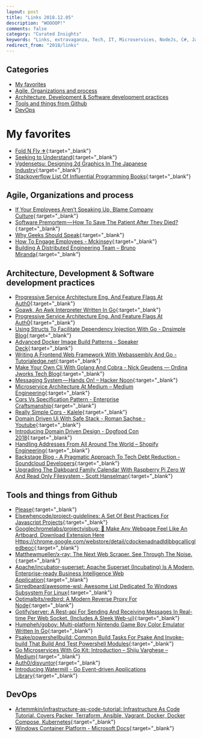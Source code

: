 ```yaml
---
layout: post
title: "Links 2018.12.05"
description: "WOOOOP!"
comments: false
category: "Curated Insights"
keywords: "Links, extravaganza, Tech, IT, Microservices, NodeJs, C#, Javascript, Solution architecture"
redirect_from: "2018/links"
---
```


## Categories ##

* [My favorites](#favorites)
* [Agile, Organizations and process](#agile)
* [Architecture, Development & Software development practices](#development)
* [Tools and things from Github](#tools)
* [DevOps](#devops)

# My favorites<a name="favorites"></a> #

* [Fold N Fly ✈](https://www.foldnfly.com/index.html#/1-1-1-1-1-1-1-1-2){:target="_blank"}
* [Seeking to Understand](https://www.leadingagile.com/2018/11/software-terminologyseeking-to-understand/){:target="_blank"}
* [Vgdensetsu: Designing 2d Graphics In The Japanese Industry](https://vgdensetsu.tumblr.com/post/179656817318/designing-2d-graphics-in-the-japanese-industry){:target="_blank"}
* [Stackoverflow List Of Influential Programming Books](http://www.doradolist.com/facts/stackoverflow-influential-programming-books.html){:target="_blank"}

## Agile, Organizations and process<a name="agile"></a> ##

* [If Your Employees Aren’t Speaking Up, Blame Company Culture](https://hbr.org/2018/11/if-your-employees-arent-speaking-up-blame-company-culture){:target="_blank"}
* [Software Premortem — How To Save The Patient After They Died?](https://medium.com/datadriveninvestor/software-premortem-how-to-save-the-patient-after-they-died-107f3e3e48ed){:target="_blank"}
* [Why Geeks Should Speak](https://justinjackson.ca/speak){:target="_blank"}
* [How To Engage Employees - Mckinsey](https://www.mckinsey.com/business-functions/organization/our-insights/making-work-meaningful-a-leaders-guide?__s=wakwmyepmhismx8ehtnp){:target="_blank"}
* [Building A Distributed Engineering Team – Bruno Miranda](https://blog.brunomiranda.com/building-a-distributed-engineering-team-85d281b9b1c){:target="_blank"}

## Architecture, Development & Software development practices <a name="development"></a> ##

* [Progressive Service Architecture Eng. And Feature Flags At Auth0](https://auth0.com/blog/progressive-service-architecture-at-auth0/){:target="_blank"}
* [Goawk, An Awk Interpreter Written In Go](https://benhoyt.com/writings/goawk/){:target="_blank"}
* [Progressive Service Architecture Eng. And Feature Flags At Auth0](https://auth0.com/blog/progressive-service-architecture-at-auth0/){:target="_blank"}
* [Using Structs To Facilitate Dependency Injection With Go - Dnsimple Blog](https://blog.dnsimple.com/2018/11/using-structs-to-facilitate-dependency-injection-with-go/){:target="_blank"}
* [Advanced Docker Image Build Patterns - Speaker Deck](https://speakerdeck.com/garethr/advanced-docker-image-build-patterns){:target="_blank"}
* [Writing A Frontend Web Framework With Webassembly And Go - Tutorialedge.net](https://tutorialedge.net/golang/writing-frontend-web-framework-webassembly-go/){:target="_blank"}
* [Make Your Own Cli With Golang And Cobra - Nick Geudens — Ordina Jworks Tech Blog](https://ordina-jworks.github.io/development/2018/10/20/make-your-own-cli-with-golang-and-cobra.html){:target="_blank"}
* [Messaging System — Hands On! – Hacker Noon](https://hackernoon.com/messaging-system-hands-on-7dda1afded37){:target="_blank"}
* [Microservice Architecture At Medium – Medium Engineering](https://medium.engineering/microservice-architecture-at-medium-9c33805eb74f){:target="_blank"}
* [Cqrs Vs Specification Pattern - Enterprise Craftsmanship](https://enterprisecraftsmanship.com/2018/11/06/cqrs-vs-specification-pattern/){:target="_blank"}
* [Really Simple Cqrs - Kalele](https://kalele.io/blog-posts/really-simple-cqrs/){:target="_blank"}
* [Domain Driven Ui With Safe Stack - Roman Sachse - Youtube](https://www.youtube.com/watch?v=bW0ZQAofro8&__s=rz6syqwso5amykgnmqva){:target="_blank"}
* [Introducing Domain Driven Design - Dogfood Con 2018](https://www.slideshare.net/ardalis/introducing-domain-driven-design-dogfood-con-2018?__s=rz6syqwso5amykgnmqva){:target="_blank"}
* [Handling Addresses From All Around The World – Shopify Engineering](https://engineering.shopify.com/blogs/engineering/handling-addresses-from-all-around-the-world){:target="_blank"}
* [Backstage Blog - A Pragmatic Approach To Tech Debt Reduction - Soundcloud Developers](https://developers.soundcloud.com/blog/a-pragmatic-approach-to-tech-debt-reduction){:target="_blank"}
* [Upgrading The Dakboard Family Calendar With Raspberry Pi Zero W And Read Only Filesystem - Scott Hanselman](https://www.hanselman.com/blog/UpgradingTheDakBoardFamilyCalendarWithRaspberryPiZeroWAndReadOnlyFilesystem.aspx){:target="_blank"}

## Tools and things from Github <a name="tools"></a> ##

* [Please](https://please.build/){:target="_blank"}
* [Elsewhencode/project-guidelines: A Set Of Best Practices For Javascript Projects](https://github.com/elsewhencode/project-guidelines){:target="_blank"}
* [Googlechromelabs/projectvisbug: 🎨 Make Any Webpage Feel Like An Artboard, Download Extension Here Https://chrome.google.com/webstore/detail/cdockenadnadldjbbgcallicgledbeoc](https://github.com/GoogleChromeLabs/ProjectVisBug){:target="_blank"}
* [Matthewmueller/x-ray: The Next Web Scraper. See Through The <Html> Noise.](https://github.com/matthewmueller/x-ray){:target="_blank"}
* [Apache/incubator-superset: Apache Superset (Incubating) Is A Modern, Enterprise-ready Business Intelligence Web Application](https://github.com/apache/incubator-superset){:target="_blank"}
* [Sirredbeard/awesome-wsl: Awesome List Dedicated To Windows Subsystem For Linux](https://github.com/sirredbeard/Awesome-WSL){:target="_blank"}
* [Optimalbits/redbird: A Modern Reverse Proxy For Node](https://github.com/OptimalBits/redbird){:target="_blank"}
* [Gotify/server: A Rest-api For Sending And Receiving Messages In Real-time Per Web Socket. (Includes A Sleek Web-ui)](https://github.com/gotify/server){:target="_blank"}
* [Humpheh/goboy: Multi-platform Nintendo Game Boy Color Emulator Written In Go](https://github.com/Humpheh/goboy){:target="_blank"}
* [Psake/powershellbuild: Common Build Tasks For Psake And Invoke-build That Build And Test Powershell Modules](https://github.com/psake/PowerShellBuild){:target="_blank"}
* [Go Microservices With Go Kit: Introduction – Shiju Varghese – Medium](https://medium.com/@shijuvar/go-microservices-with-go-kit-introduction-43a757398183){:target="_blank"}
* [Auth0/disyuntor](https://github.com/auth0/disyuntor){:target="_blank"}
* [Introducing Watermill - Go Event-driven Applications Library](https://threedots.tech/post/introducing-watermill/){:target="_blank"}

## DevOps <a name="devops"></a> ##

* [Artemmkin/infrastructure-as-code-tutorial: Infrastructure As Code Tutorial. Covers Packer, Terraform, Ansible, Vagrant, Docker, Docker Compose, Kubernetes](https://github.com/Artemmkin/infrastructure-as-code-tutorial){:target="_blank"}
* [Windows Container Platform - Microsoft Docs](https://docs.microsoft.com/en-us/virtualization/windowscontainers/deploy-containers/containerd){:target="_blank"}
